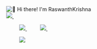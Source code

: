 <img src="https://raw.githubusercontent.com/rzashakeri/rzashakeri/main/intro.gif" alt="👋 Hi there! I'm RaswanthKrishna" title="👋 Hi there!RaswanthKrishna"/>
<div align="justify">

<a href="">
<img src="https://img.shields.io/badge/Instagram-%23E4405F.svg?style=for-the-badge&logo=Instagram&logoColor=white">
</a>
 &nbsp;&nbsp;&nbsp;&nbsp;&nbsp;&nbsp;&nbsp;&nbsp;

&nbsp;&nbsp;&nbsp;&nbsp;&nbsp;&nbsp;&nbsp;&nbsp;
<a href="https://x.com/RASWANTH_MALAI">
<img src="https://img.shields.io/badge/Twitter-%231DA1F2.svg?style=for-the-badge&logo=Twitter&logoColor=white">
</a>
&nbsp;&nbsp;&nbsp;&nbsp;&nbsp;&nbsp;&nbsp;&nbsp;
<a href="https://www.linkedin.com/in/raswanthkrishna-m-607a032b6/">
<img src="https://img.shields.io/badge/Linkedin-%231DA1F2.svg?style=for-the-badge&logo=Linkedin&logoColor=white">
</a>
&nbsp;&nbsp;&nbsp;&nbsp;&nbsp;&nbsp;&nbsp;&nbsp;

&nbsp;&nbsp;&nbsp;&nbsp;&nbsp;&nbsp;&nbsp;&nbsp;
<a href="">
<img src="https://img.shields.io/badge/gitlab-330F63?style=for-the-badge&logo=gitlab&logoColor=white">
</a>

</div>
